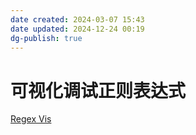 ```yaml
---
date created: 2024-03-07 15:43
date updated: 2024-12-24 00:19
dg-publish: true
---
```


# 可视化调试正则表达式

[Regex Vis](https://regex-vis.com/)
